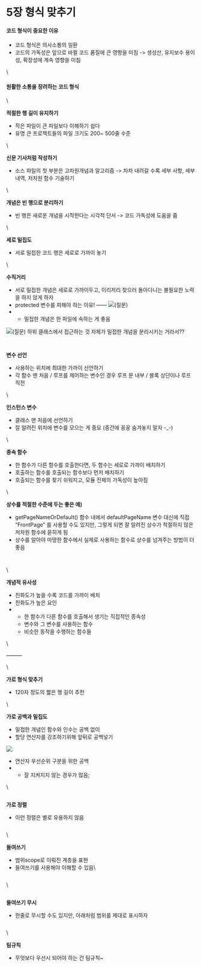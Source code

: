 # 5장 형식 맞추기

#### 코드 형식이 중요한 이유 <a href="#id-5" id="id-5"></a>

* 코드 형식은 의사소통의 일환
* 코드의 가독성은 앞으로 바뀔 코드 품질에 큰 영향을 미침 -> 생성산, 유지보수 용이성, 확장성에 계속 영향을 미침

\


#### 원활한 소통을 장려하는 코드 형식 <a href="#id-5" id="id-5"></a>

\


**적절한 행 길이 유지하기**

* 작은 파일이 큰 파일보다 이해하기 쉽다
* 유명 큰 프로젝트들의 파일 크기도 200\~ 500줄 수준

\


**신문 기사처럼 작성하기**

* 소스 파일의 첫 부분은 고차원개념과 알고리즘 -> 차차 내려갈 수록 세부 사항, 세부 내역, 저차원 함수 기술하기

\


**개념은 빈 행으로 분리하기**

* 빈 행은 새로운 개념을 시작한다는 시각적 단서 -> 코드 가독성에 도움을 줌

\


**세로 밀집도**

* 서로 밀접한 코드 행은 세로로 가까이 놓기

\


**수직거리**

* 서로 밀접한 개념은 세로로 가까이두고, 이리저리 찾으러 돌아다니는 불필요한 노력을 하지 않게 하자
* protected 변수를 피해야 하는 이유! —— ![(질문)](https://wiki.navercorp.com/s/-q9e8zi/8804/1log4hf/\_/images/icons/emoticons/help\_16.svg)
*
  * 밀접한 개념은 한 파일에 속하는 게 좋음

![(질문)](https://wiki.navercorp.com/s/-q9e8zi/8804/1log4hf/\_/images/icons/emoticons/help\_16.svg) 하위 클래스에서 접근하는 것 자체가 밀접한 개념을 분리시키는 거라서??

<figure><img src="../.gitbook/assets/package fitnesse.wikitext.widgets; 2.png" alt=""><figcaption></figcaption></figure>

<figure><img src="../.gitbook/assets/package fitnesse.wikitext.widgets;.png" alt=""><figcaption></figcaption></figure>

**변수 선언**

* 사용하는 위치에 최대한 가까이 선언하기
* 각 함수 맨 처음 / 루프를 제어하는 변수인 경우 루프 문 내부 / 블록 상단이나 루프 직전

\


**인스턴스 변수**

* 클래스 맨 처음에 선언하기
* 잘 알려진 위치에 변수를 모으는 게 중요 (중간에 꽁꽁 숨겨놓지 말자 -\_-)

\


**종속 함수**&#x20;

* 한 함수가 다른 함수를 호출한다면, 두 함수는 세로로 가까이 배치하기
* 호출하는 함수를 호출되는 함수보다 먼저 배치하기
* 호출되는 함수를 찾기 쉬워지고, 모듈 전체의 가독성이 높아짐

\


**상수를 적절한 수준에 두는 좋은 예)**

* getPageNameOrDefault() 함수 내에서 defaultPageName 변수 대신에 직접 “FrontPage” 를 사용할 수도 있지만, 그렇게 되면 잘 알려진 상수가 적절하지 않은 저차원 함수에 묻히게 됨
* 상수를 알아야 마땅한 함수에서 실제로 사용하는 함수로 상수를 넘겨주는 방법이 더 좋음

<figure><img src="../.gitbook/assets/public class Wiki PageResponder implements SecureResponder -.png" alt=""><figcaption></figcaption></figure>



<figure><img src="../.gitbook/assets/loadPage(pageName, context) ;.png" alt=""><figcaption></figcaption></figure>

\


**개념적 유사성**

* 친화도가 높을 수록 코드를 가까이 배치
* 친화도가 높은 요인
*
  * 한 함수가 다른 함수를 호출해서 생기는 직접적인 종속성
  * 변수와 그 변수를 사용하는 함수
  * 비슷한 동작을 수행하는 함수들

\


———

\


**가로 형식 맞추기**

* 120자 정도의 짧은 행 길이 추천

\


**가로 공백과 밀집도**

* 밀접한 개념인 함수와 인수는 공백 없이
* 할당 연산자를 강조하기위해 앞뒤로 공백넣기

![](../.gitbook/assets/image2022-7-12\_8-1-47.png)

* 연산자 우선순위 구분을 위한 공백
*
  * 잘 지켜지지 않는 경우가 많음;

\


<figure><img src="../.gitbook/assets/public class Quadratic.png" alt=""><figcaption></figcaption></figure>

**가로 정렬**

* 이런 정렬은 별로 유용하지 않음

<figure><img src="../.gitbook/assets/public class FitNesseExpediter implements ResponseSender.png" alt=""><figcaption></figcaption></figure>

\


**들여쓰기**

* 범위scope로 이뤄진 계층을 표현
* 들여쓰기를 사용해야 이해할 수 있음\


<figure><img src="../.gitbook/assets/public class FitNesseServer implements SocketServer { private FitNesseContext.png" alt=""><figcaption></figcaption></figure>

\


<figure><img src="../.gitbook/assets/context;.png" alt=""><figcaption></figcaption></figure>



**들여쓰기 무시**

* 한줄로 무시할 수도 있지만, 아래처럼 범위를 제대로 표시하자

<figure><img src="../.gitbook/assets/image2022-7-12_8-2-45.png" alt=""><figcaption></figcaption></figure>

\


**팀규칙**

* 무엇보다 우선시 되어야 하는 건 팀규칙\~
